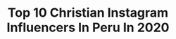 ---
title: Top 10 Christian Instagram Influencers In Peru In 2020
description: >-
  Find top christian Instagram influencers in Peru in 2020. Most popular hashtags: #cuarentena #yomequedoencasa #peru #coronavirus.
platform: Instagram
profiles:
  - username: "rolahits"
    fullname: >-
      Rola Hits
    location: "Peru"
    followers: 47603
    engagement: 442
    commentsToLikes: 0.020286
    avatar: "https://scontent-hkt1-1.cdninstagram.com/v/t51.2885-19/s320x320/47693608_224205211863242_2374829851958837248_n.jpg?_nc_ht=scontent-hkt1-1.cdninstagram.com&_nc_ohc=nLbTtLl-6G0AX_U7B_G&oh=9feae3bc8b04c5e7d1b1a7c224c6b7ff&oe=5EA626F9"
    verified: false
    hashtags: "#carrerasdecaballos, #regional, #norte, #mexico"
  - username: "loco_iori"
    fullname: >-
      Juan carlos balarezo CRAZIORI
    location: "Peru"
    followers: 39025
    engagement: 208
    commentsToLikes: 0.033476
    avatar: "https://scontent-ams4-1.cdninstagram.com/v/t51.2885-19/s320x320/47009897_2192343771093547_745716600165892096_n.jpg?_nc_ht=scontent-ams4-1.cdninstagram.com&_nc_ohc=vA85b_T3i4wAX8YRoS4&oh=00e43f6c4cd68915d9ed607f1da11673&oe=5EBBC961"
    verified: false
    hashtags: "#quarentena, #tiktok, #horasad, #plata"
  - username: "catrina.catstyle"
    fullname: >-
      FABICATRINA💙
    location: "Peru"
    followers: 19176
    engagement: 494
    commentsToLikes: 0.109813
    avatar: "https://scontent-ams4-1.cdninstagram.com/v/t51.2885-19/s320x320/39505180_316305649176605_5700644254427119616_n.jpg?_nc_ht=scontent-ams4-1.cdninstagram.com&_nc_ohc=rvW4w46OahEAX-MHeIr&oh=abf0d56af2c2cb0d37ebe7517d6598c3&oe=5EBA55EB"
    verified: false
    hashtags: "#photooftheday, #lookoftheday, #culturapositiva, #styleoftheday"
  - username: "dulcemaria"
    fullname: >-
      Dulce Maria
    location: "Peru"
    followers: 7107253
    engagement: 165
    commentsToLikes: 0.010380
    avatar: "https://scontent-lhr8-1.cdninstagram.com/v/t51.2885-19/s320x320/91813588_854835705017174_1818274147063562240_n.jpg?_nc_ht=scontent-lhr8-1.cdninstagram.com&_nc_ohc=FULVeOwJ4tIAX-Qjohf&oh=9e2f39f7a0531e7f840a20f445b8301d&oe=5EBB8D5E"
    verified: true
    hashtags: "#undiasinnosotras, #niunamas, #peaceandlove, #mastuyaquemia"
  - username: "veggienellaa"
    fullname: >-
      |🌻Antonella Massé🌻| 19🍃
    location: "Peru"
    followers: 7170
    engagement: 949
    commentsToLikes: 0.024109
    avatar: "https://scontent-ams4-1.cdninstagram.com/v/t51.2885-19/s320x320/79186727_1515440945276883_3922965987921494016_n.jpg?_nc_ht=scontent-ams4-1.cdninstagram.com&_nc_ohc=dIueiuDxIKwAX9dKjro&oh=f874754929f4d35dcb596a178d55d751&oe=5EB89492"
    verified: false
    hashtags: "#l4l, #women, #veganism, #eyeshadow"
  - username: "arturobullard"
    fullname: >-
      Arturo Bullard - Fotógrafo
    location: "Peru"
    followers: 45712
    engagement: 191
    commentsToLikes: 0.076728
    avatar: "https://scontent-ams4-1.cdninstagram.com/v/t51.2885-19/s320x320/72475871_569312020544219_2091029343730925568_n.jpg?_nc_ht=scontent-ams4-1.cdninstagram.com&_nc_ohc=KqHfihLCZakAX84yRqU&oh=120a513d8324a1caef2112263eacdc8f&oe=5EBBF56A"
    verified: false
    hashtags: "#concursofotograf, #crianza, #bolivia, #puno"
  - username: "marcelowongoficial"
    fullname: >-
      Marcelo Wong
    location: "Peru"
    followers: 53091
    engagement: 202
    commentsToLikes: 0.019184
    avatar: "https://scontent-bos3-1.cdninstagram.com/v/t51.2885-19/s320x320/66800331_882776562092663_6184723120641802240_n.jpg?_nc_ht=scontent-bos3-1.cdninstagram.com&_nc_ohc=YThApH6GiccAX9CGuRj&oh=4ef0e14fe32053443ba351675d1db765&oe=5EBD1678"
    verified: true
    hashtags: "#proceso, #publicidad, #ytutambien, #yomequedoencasa"
  - username: "angelicajaimes19"
    fullname: >-
      A n g é l i c a J a i m e s ®
    location: "Peru"
    followers: 23367
    engagement: 195
    commentsToLikes: 0.033290
    avatar: "https://scontent-ams4-1.cdninstagram.com/v/t51.2885-19/s320x320/60821126_371917423449223_3088614641589288960_n.jpg?_nc_ht=scontent-ams4-1.cdninstagram.com&_nc_ohc=ekFpLTpLmSoAX-cZYlk&oh=6e552e206bd5402a82fd773a43549551&oe=5EB6C982"
    verified: false
    hashtags: "#guardaespaldas, #ejerciciosencasa, #colombia, #tbt"
  - username: "robertsgreen"
    fullname: >-
      R O B E R T   G R E E N
    location: "Peru"
    followers: 604851
    engagement: 219
    commentsToLikes: 0.018417
    avatar: "https://scontent-lhr8-1.cdninstagram.com/v/t51.2885-19/s320x320/76983681_2558214981128125_2319311691646500864_n.jpg?_nc_ht=scontent-lhr8-1.cdninstagram.com&_nc_ohc=UrSBt1fkXQkAX87DhYs&oh=23d9dc4dae76cf37d26a32a8235f79de&oe=5EB71707"
    verified: false
    hashtags: "#cuarentena, #familia, #instagramlive, #youtube"
  - username: "rgonzaofficial"
    fullname: >-
      René González
    location: "Peru"
    followers: 81024
    engagement: 176
    commentsToLikes: 0.033762
    avatar: "https://scontent-lhr8-1.cdninstagram.com/v/t51.2885-19/s320x320/72850385_2519851101636400_3381186366388830208_n.jpg?_nc_ht=scontent-lhr8-1.cdninstagram.com&_nc_ohc=WEPUyvfujhwAX-sFbjY&oh=9a61b2eb268ae4cdfbcfddf23042c39f&oe=5EB467DA"
    verified: false
    hashtags: "#spotify, #spotifywrapped"
---